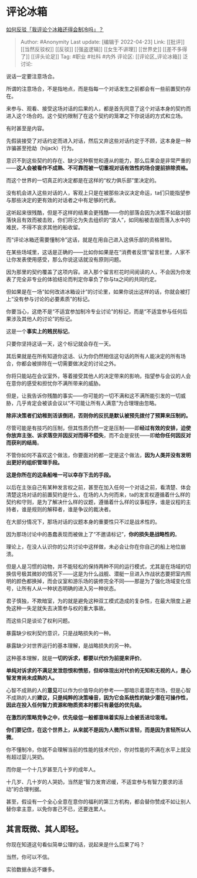 # 评论冰箱
[如何反驳「我评论个冰箱还得会制冷吗」？](https://www.zhihu.com/question/29056558/answer/1832087522)

> Author: #Anonymity
> Last update: [编辑于 2022-04-23]
> Link: [[批评]] [[当然反驳权]] [[反驳]] [[强盗逻辑]] [[女生不讲理]] [[世界史]] [[差不多得了]] [[评头论足]]
> Tag: #职业 #社科 #内外
> 评论区: [[评论区_评论冰箱]]
> 泛讨论:

说话一定要注意场合。

所谓的注意场合，不是指地点，而是指每一个对话发生之前都会有一些前置契约存在。

来参与、观看、接受这场对话的后果的人，都是首先同意了这个对话本身的契约而进入这个场合的。这个契约限制了在这个契约的笼罩之下你说话的方式和立场。

有时甚至是内容。

先假装接受了对话约定而进入对话，然后又弃这些对话约定于不顾，这本身是一种诈骗甚至抢劫（hijack）行为。

意识不到这些契约的存在、缺少这种察觉和遵从的能力，那么后果会是非常严重的——**这人会被看作不成熟、不可靠而被一切重视对话有效性的场合提前排除资格。**

而这个世界的一切真正的决定都是在这样的“权力俱乐部”里决定的。

没有机会进入这些对话的人，客观上只是在被那些决议决定命运，ta们只能指望参与那些决定的更有效的对话者之中有足够的代表。

这听起来很残酷，但是不这样的结果会更残酷——你的部落会因为决策不如敌对部落快且有效而被击败，你们将沦为失去组织的“浪人”，如同船被击毁而落入水中的难民，不得不哀求其他的船收留。

而“评论冰箱还需要懂制冷”这话，就是在用自己进入这俱乐部的资格冒险。

在某些场域里，这话是正确的——比如你如果是在“消费者反馈”留言栏里，人家不让你发表使用感受，那么你说这话就没有原则问题。

因为那里的契约覆盖了这项内容。进入那个留言栏花时间阅读的人，不会因为你发表了完全非专业的体验结论而判定你辜负了你与ta之间的共同约定。

但如果是在一场“如何改进冰箱设计”的讨论里，如果你说出这样的话，你就会被打上“没有参与讨论的必要素质”的标记。

你要当心，这绝不是“不适宜参加制冷专业讨论”的标记，而是“不适宜参与任何后果涉及其他人的讨论”的标记。

这是一个**事实上的贱民标记**。

只要你坚持这话一天，这个标记就会存在一天。

其后果就是在所有知道你这话、认为你仍然相信这句话的所有人能决定的所有场合，你都会被排除在一切需要做决定的讨论之外。

你将只能站在会议室外，等着接受其他人的决定带来的影响，指望参与会议的人会在意你的感受和担忧你不满所带来的威胁。

但是，让我告诉你残酷的事实——你可能的一切不满和这不满所能引发的一切威胁，几乎肯定会被该会议以“不可能让所有人满意”为合理理由忽略。

**除非决策者们幼稚到活该倒闭，否则你的反抗是默认被预先拨付了预算来压制的。**

尽管可能是有技巧的压制，但其性质仍然一定是压制——即**经过有效的安排，迫使你放弃主张、诉求落空并因反对而得不偿失**，而不会是安抚——即**给你任何因反对而获利的结局**。

不管你如何不喜欢这个做法，你要面对的都一定是这个做法，**因为人类并没有发明出更好的组织管理手段。**

**这是你所在的这条船唯一可以幸存下去的手段。**

以后在主张自己有某种发言权之前，甚至在加入任何一个对话之前，看清楚、体会清楚这场对话的前置契约是什么，在场的人为何而来，ta的发言权遵循着什么样的契约和守则，是为了解决什么样的议题，遵循着什么样的议事程序，谁是议程的主持者，谁是规则的解释者，谁是争议的裁决者。

在大部分情况下，那场对话的议题本身的重要性只不过是战术性的。

因为那场讨论中的愚蠢表现而被做上了“不邀请标记”，**你的损失是战略性的**。

理论上，在没人认识你的公共讨论中这样做，未必会让你在你自己的船上地位崩溃。

但是人是习惯的动物，并不能轻松的保持两种不同的运行模式，尤其是在场域的切换信号极其微妙的情况下——这是为什么战舰、潜艇一旦进入作战状态要把室内照明的颜色都换掉，而会议室和游乐场的装修完全不同——那是为了强化场域变化信号，让所有人从一种状态明确的进入另一种状态。

君子慎独，不欺暗室，为的就是避免这种双工模式造成的复杂性，在最大限度上避免这种一失足就失去决策参与权的重大事故。

而这些只是谈论了权利问题。

暴露缺少权利契约意识，只是战略损失的一种。

暴露缺少对世界运行的基本理解，是战略损失的另一种。

这种基本理解，就是**一切的诉求，都要以代价为前提来评价**。

**单纯对诉求的不满足发泄怨恨和愤怒，但却体现出对代价的无知和无视的人，是心智发育尚未成熟的人。**

心智不成熟的人的**意见**可以作为价值导向的参考——那暗示着潜在市场，但是心智不成熟的人的**建议，**只是纯粹的决策噪音，因为它会系统性的缺少潜在可操作性，因此在投入任何智力资源和物质资本时都只有最低的优先级**。**

**在激烈的策略竞争之中，优先级低一般都意味着实际上会被丢进垃圾堆。**

**你们要记住，在这个世界上，从来就不是因为人微所以言轻，而是因为言轻所以人微**。

你不懂制冷，你就不会理解当前的性能的技术代价，你对性能的不满在水平上就没有超过婴儿哭奶。

而你是一个十几岁甚至几十岁的成年人。

十几岁、几十岁的人哭奶，当然是“智力发育迟缓，不适宜参与有智力要求的活动”的合理判据。

甚至，假设有一个全心全意在意你的福利的第三方机构，都会替你赞成不如让别人替你拿主意，以免你害己不已，还要连累人。

**其言既微、其人即轻。**
--------------

你现在知道这句看似简单公理的话，说起来是什么后果了吗？

当然，你可以不信。

实验数据永远不嫌多。
